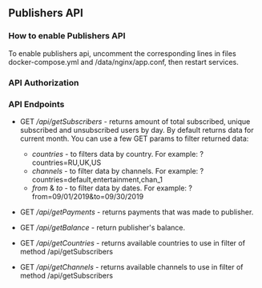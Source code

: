 ## Publishers API


### How to enable Publishers API

To enable publishers api, uncomment the corresponding lines in files  docker-compose.yml and /data/nginx/app.conf, then restart services.


### API Authorization


### API Endpoints

* GET */api/getSubscribers* - returns amount of total subscribed, unique subscribed and unsubscribed users by day. By default returns data for current month. You can use  a few GET params to filter returned data: 
    * *countries* - to filters data by country. For example: ?countries=RU,UK,US
    * *channels* - to filter data by channels. For example: ?countries=default,entertainment,chan_1
    * *from* & *to* - to filter data by dates. For example: ?from=09/01/2019&to=09/30/2019


* GET */api/getPayments* - returns payments that was made to publisher.
* GET */api/getBalance* - return publisher's balance.
* GET */api/getCountries* - returns available countries to use in filter of method /api/getSubscribers
* GET */api/getChannels* - returns available channels to use in filter of method /api/getSubscribers
